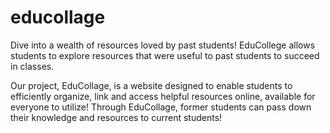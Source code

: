 # educollage
Dive into a wealth of resources loved by past students! EduCollege allows students to explore resources that were useful to past students to succeed in classes.

Our project, EduCollage, is a website designed to enable students to efficiently organize, link and access helpful resources online, available for everyone to utilize! Through EduCollage, former students can pass down their knowledge and resources to current students!
